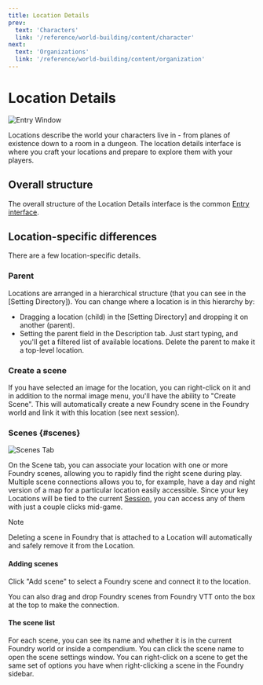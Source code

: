 ```yaml
---
title: Location Details
prev: 
  text: 'Characters'
  link: '/reference/world-building/content/character'
next: 
  text: 'Organizations'
  link: '/reference/world-building/content/organization'
---
```

# Location Details
![Entry Window](/assets/images/location-content.webp)

Locations describe the world your characters live in - from planes of existence down to a room in a dungeon.  The location details interface is where you craft your locations and prepare to explore them with your players.

## Overall structure
The overall structure of the Location Details interface is the common [Entry interface](../entry).

## Location-specific differences
There are a few location-specific details.

### Parent
Locations are arranged in a hierarchical structure (that you can see in the [Setting Directory]).  You can change where a location is in this hierarchy by:
  - Dragging a location (child) in the [Setting Directory] and dropping it on another (parent).
  - Setting the parent field in the Description tab.  Just start typing, and you'll get a filtered list of available locations.  Delete the parent to make it a top-level location.

### Create a scene
If you have selected an image for the location, you can right-click on it and in addition to the normal image menu, you'll have the ability to "Create Scene".  This will automatically create a new Foundry scene in the Foundry world and link it with this location (see next session).

### Scenes {#scenes}
![Scenes Tab](/assets/images/scenes-tab.webp)

On the Scene tab, you can associate your location with one or more Foundry scenes, allowing you to rapidly find the right scene during play.  Multiple scene connections allows you to, for example, have a day and night version of a map for a particular location easily accessible.  Since your key Locations will be tied to the current [Session](/reference/world-building/content/session), you can access any of them with just a couple clicks mid-game.

> [!NOTE]
> Deleting a scene in Foundry that is attached to a Location will automatically and safely remove it from the Location.

#### Adding scenes
Click "Add scene" to select a Foundry scene and connect it to the location.

You can also drag and drop Foundry scenes from Foundry VTT onto the box at the top to make the connection.  

#### The scene list
For each scene, you can see its name and whether it is in the current Foundry world or inside a compendium.  You can click the scene name to open the scene settings window.  You can right-click on a scene to get the same set of options you have when right-clicking a scene in the Foundry sidebar.
